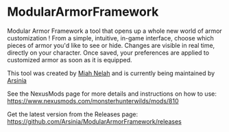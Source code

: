 # ModularArmorFramework

Modular Armor Framework a tool that opens up a whole new world of armor customization ! From a simple, intuitive, in-game interface, choose which pieces of armor you'd like to see or hide. Changes are visible in real time, directly on your character. Once saved, your preferences are applied to customized armor as soon as it is equipped.

This tool was created by [Miah Nelah](https://next.nexusmods.com/profile/MiahNelah) and is currently being maintained by [Arsinia](https://next.nexusmods.com/profile/Arsinia)

See the NexusMods page for more details and instructions on how to use: https://www.nexusmods.com/monsterhunterwilds/mods/810

Get the latest version from the Releases page: https://github.com/Arsinia/ModularArmorFramework/releases
